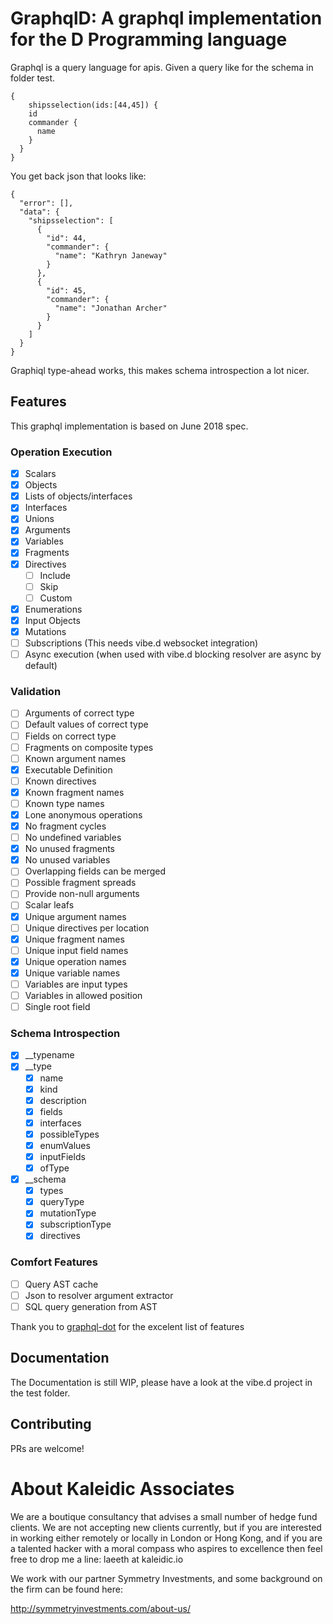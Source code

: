 # GraphqlD: A graphql implementation for the D Programming language

Graphql is a query language for apis.
Given a query like for the schema in folder test.

```
{
	shipsselection(ids:[44,45]) {
    id
    commander {
      name
    }
  }
}
```

You get back json that looks like:
```JS
{
  "error": [],
  "data": {
    "shipsselection": [
      {
        "id": 44,
        "commander": {
          "name": "Kathryn Janeway"
        }
      },
      {
        "id": 45,
        "commander": {
          "name": "Jonathan Archer"
        }
      }
    ]
  }
}
```

Graphiql type-ahead works, this makes schema introspection a lot nicer.

## Features
This graphql implementation is based on June 2018 spec.

### Operation Execution
- [x] Scalars
- [x] Objects
- [x] Lists of objects/interfaces
- [x] Interfaces
- [x] Unions
- [x] Arguments
- [x] Variables
- [x] Fragments
- [x] Directives
  - [ ] Include
  - [ ] Skip
  - [ ] Custom
- [x] Enumerations
- [x] Input Objects
- [x] Mutations
- [ ] Subscriptions (This needs vibe.d websocket integration)
- [ ] Async execution (when used with vibe.d blocking resolver are async by
  default)

### Validation
- [ ] Arguments of correct type
- [ ] Default values of correct type
- [ ] Fields on correct type
- [ ] Fragments on composite types
- [ ] Known argument names
- [x] Executable Definition
- [ ] Known directives
- [x] Known fragment names
- [ ] Known type names
- [x] Lone anonymous operations
- [x] No fragment cycles
- [ ] No undefined variables
- [x] No unused fragments
- [x] No unused variables
- [ ] Overlapping fields can be merged
- [ ] Possible fragment spreads
- [ ] Provide non-null arguments
- [ ] Scalar leafs
- [x] Unique argument names
- [ ] Unique directives per location
- [x] Unique fragment names
- [ ] Unique input field names
- [x] Unique operation names
- [x] Unique variable names
- [ ] Variables are input types
- [ ] Variables in allowed position
- [ ] Single root field

### Schema Introspection
- [x] __typename
- [x] __type
  - [x] name
  - [x] kind
  - [x] description
  - [x] fields
  - [x] interfaces
  - [x] possibleTypes
  - [x] enumValues
  - [x] inputFields
  - [x] ofType
- [x] __schema
  - [x] types
  - [x] queryType
  - [x] mutationType
  - [x] subscriptionType
  - [x] directives

### Comfort Features
- [ ] Query AST cache
- [ ] Json to resolver argument extractor
- [ ] SQL query generation from AST

Thank you to [graphql-dot](https://github.com/graphql-dotnet/graphql-dotnet)
for the excelent list of features

## Documentation
The Documentation is still WIP, please have a look at the vibe.d project in the
test folder.

## Contributing
PRs are welcome!

# About Kaleidic Associates
We are a boutique consultancy that advises a small number of hedge fund clients.  We are
not accepting new clients currently, but if you are interested in working either remotely
or locally in London or Hong Kong, and if you are a talented hacker with a moral compass
who aspires to excellence then feel free to drop me a line: laeeth at kaleidic.io

We work with our partner Symmetry Investments, and some background on the firm can be
found here:

http://symmetryinvestments.com/about-us/
